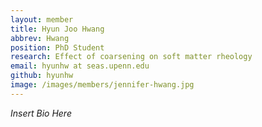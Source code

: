 ```yaml
---
layout: member
title: Hyun Joo Hwang
abbrev: Hwang
position: PhD Student
research: Effect of coarsening on soft matter rheology
email: hyunhw at seas.upenn.edu
github: hyunhw
image: /images/members/jennifer-hwang.jpg
---
```


*Insert Bio Here*
